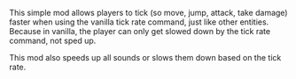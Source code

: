 This simple mod allows players to tick (so move, jump, attack, take damage) faster when using the vanilla tick rate command, just like other entities.<br>
Because in vanilla, the player can only get slowed down by the tick rate command, not sped up.

This mod also speeds up all sounds or slows them down based on the tick rate.